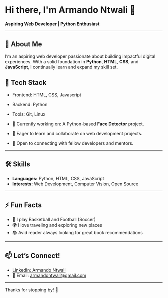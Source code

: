 # Hi there, I'm Armando Ntwali 👋

**Aspiring Web Developer | Python Enthusiast**

---

## 🚀 About Me

I’m an aspiring web developer passionate about building impactful digital experiences. With a solid foundation in **Python**, **HTML**, **CSS**, and **JavaScript**, I continually learn and expand my skill set.

## 🔧 Tech Stack
- Frontend: HTML, CSS, Javascript
- Backend: Python
- Tools: Git, Linux

- 🔭 Currently working on: A Python-based **Face Detector** project.
- 🌱 Eager to learn and collaborate on web development projects.
- 🤝 Open to connecting with fellow developers and mentors.

---

## 🛠️ Skills

- **Languages:** Python, HTML, CSS, JavaScript
- **Interests:** Web Development, Computer Vision, Open Source

---

## ⚡ Fun Facts

- 🏀 I play Basketball and Football (Soccer)
- 🌍 I love traveling and exploring new places
- 📚 Avid reader always looking for great book recommendations

---

## 📫 Let’s Connect!

- [LinkedIn: Armando Ntwali](https://www.linkedin.com/in/armando-ntwali)
- 📧 Email: armandontwali@gmail.com

---

Thanks for stopping by! 🚀
